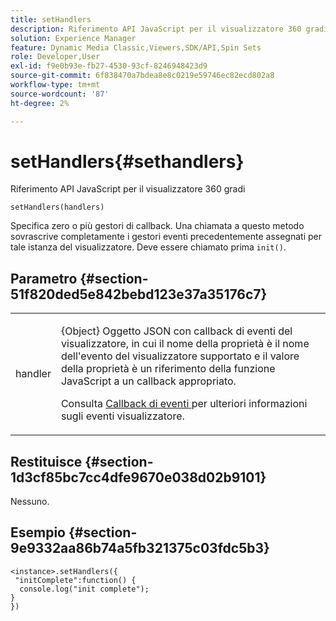 ```yaml
---
title: setHandlers
description: Riferimento API JavaScript per il visualizzatore 360 gradi
solution: Experience Manager
feature: Dynamic Media Classic,Viewers,SDK/API,Spin Sets
role: Developer,User
exl-id: f9e0b93e-fb27-4530-93cf-8246948423d9
source-git-commit: 6f838470a7bdea8e8c0219e59746ec82ecd802a8
workflow-type: tm+mt
source-wordcount: '87'
ht-degree: 2%

---
```


# setHandlers{#sethandlers}

Riferimento API JavaScript per il visualizzatore 360 gradi

`setHandlers(handlers)`

Specifica zero o più gestori di callback. Una chiamata a questo metodo sovrascrive completamente i gestori eventi precedentemente assegnati per tale istanza del visualizzatore. Deve essere chiamato prima `init()`.

## Parametro {#section-51f820ded5e842bebd123e37a35176c7}

<table id="table_896DFF34A68A403DB93A6D597461A573"> 
 <tbody> 
  <tr> 
   <td colname="col1"> <p> <span class="codeph"> <span class="varname"> handler </span> </span> </p> </td> 
   <td colname="col2"> <p> <span class="codeph"> {Object} </span> Oggetto JSON con callback di eventi del visualizzatore, in cui il nome della proprietà è il nome dell'evento del visualizzatore supportato e il valore della proprietà è un riferimento della funzione JavaScript a un callback appropriato. </p> <p>Consulta <a href="../../../c-html5-s7-aem-asset-viewers/c-html5-spin-viewer-about/c-html5-spin-viewer-event-callbacks.md#concept-9c553c80eefd422faacf6522c69804bf" format="dita" scope="local"> Callback di eventi </a> per ulteriori informazioni sugli eventi visualizzatore. </p> </td> 
  </tr> 
 </tbody> 
</table>

## Restituisce {#section-1d3cf85bc7cc4dfe9670e038d02b9101}

Nessuno.

## Esempio {#section-9e9332aa86b74a5fb321375c03fdc5b3}

```
<instance>.setHandlers({ 
 "initComplete":function() { 
  console.log("init complete"); 
} 
})
```
